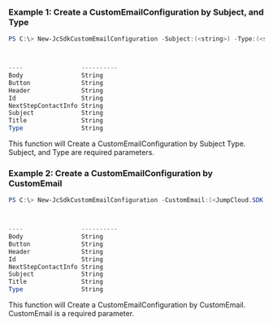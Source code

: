 ### Example 1: Create a CustomEmailConfiguration by Subject, and Type
```powershell
PS C:\> New-JcSdkCustomEmailConfiguration -Subject:(<string>) -Type:(<string>) -Body:(<string>) -Button:(<string>) -Header:(<string>) -NextStepContactInfo:(<string>) -Title:(<string>)



----                ----------
Body                String
Button              String
Header              String
Id                  String
NextStepContactInfo String
Subject             String
Title               String
Type                String


```

This function will Create a CustomEmailConfiguration by Subject Type. Subject, and Type are required parameters.

### Example 2: Create a CustomEmailConfiguration by CustomEmail
```powershell
PS C:\> New-JcSdkCustomEmailConfiguration -CustomEmail:(<JumpCloud.SDK.V2.Models.CustomEmail>)



----                ----------
Body                String
Button              String
Header              String
Id                  String
NextStepContactInfo String
Subject             String
Title               String
Type                String


```

This function will Create a CustomEmailConfiguration by CustomEmail. CustomEmail is a required parameter.

